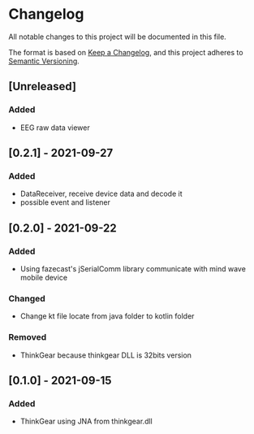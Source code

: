 # Changelog
All notable changes to this project will be documented in this file.

The format is based on [Keep a Changelog](https://keepachangelog.com/en/1.0.0/),
and this project adheres to [Semantic Versioning](https://semver.org/spec/v2.0.0.html).

## [Unreleased]
### Added
- EEG raw data viewer

## [0.2.1] - 2021-09-27
### Added
- DataReceiver, receive device data and decode it
- possible event and listener

## [0.2.0] - 2021-09-22
### Added
- Using fazecast's jSerialComm library communicate with mind wave mobile device
### Changed
- Change kt file locate from java folder to kotlin folder
### Removed
- ThinkGear because thinkgear DLL is 32bits version

## [0.1.0] - 2021-09-15
### Added
- ThinkGear using JNA from thinkgear.dll